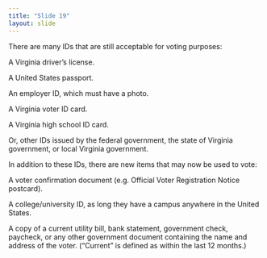 ```yaml
---
title: "Slide 19"
layout: slide
---
```


There are many IDs that are still acceptable for voting purposes:

A Virginia driver’s license.

A United States passport.

An employer ID, which must have a photo.

A Virginia voter ID card.

A Virginia high school ID card.

Or, other IDs issued by the federal government, the state of Virginia government, or local Virginia government.

In addition to these IDs, there are new items that may now be used to vote:

A voter confirmation document (e.g. Official Voter Registration Notice postcard). 

A college/university ID, as long they have a campus anywhere in the United States.

A copy of a current utility bill, bank statement, government check, paycheck, or any other government document containing the name and address of the voter. (“Current” is defined as within the last 12 months.)